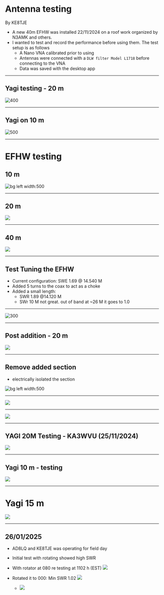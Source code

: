 
# Antenna testing
By KE8TJE

- A new 40m EFHW was installed 22/11/2024 on a roof work organized by N3AMK and others.
- I wanted to test and record the performance before using them. The test setup is as follows
	- A Nano VNA calibrated prior to using
	- Antennas were connected with a `DLW filter Model L1718` before connecting to the VNA
	- Data was saved with the desktop app
---
## Yagi testing - 20 m

![400](res/Pasted%20image%2020241124112103.png)

---
## Yagi on 10 m

![500](res/Pasted%20image%2020241124112148.png)

---
# EFHW testing

## 10 m

![bg left width:500](res/Pasted%20image%2020241124112343.png)

---

## 20 m

![](res/Pasted%20image%2020241124112408.png)

---
## 40 m

![](res/Pasted%20image%2020241124112436.png)

---

## Test Tuning the EFHW

- Current configuration: SWE 1.69 @ 14.540 M
- Added 5 turns to the coax to act as a choke
- Added a small length: 
	- SWR 1.89 @14.120 M
	- SWr 10 M not great. out of band at ~26 M it goes to 1.0
---
![300](res/Pasted%20image%2020241124123103.png)

---
## Post addition - 20 m
![](res/Pasted%20image%2020241124123154.png)

---

## Remove added section

- electrically isolated the section

![bg left width:500](res/Pasted%20image%2020241124123604.png)

---
![](res/Pasted%20image%2020241124124028.png)

---

![](res/Pasted%20image%2020241124124234.png)

---
## YAGI 20M Testing - KA3WVU (25/11/2024)

![](res/yagi20m_KA3WVU%201.png)

---
## Yagi 10 m - testing 

![](res/yagi10m_KA3WVU.png)

---
# Yagi 15 m

![](res/yagi15m_KA3WVU.png)

---
## 26/01/2025

- AD8LQ and KE8TJE was operating for field day
- Initial test with rotating showed high SWR
- With rotator at 080 re testing at 1102 h (EST)
	![](res/Pasted%20image%2020250126110255.png)

- Rotated it to 000: Min SWR 1.02
	![](res/Pasted%20image%2020250126110539.png)
	- ![](res/Pasted%20image%2020250126110719.png)